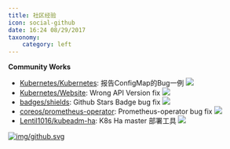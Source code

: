 ```yaml
---
title: 社区经验
icon: social-github
date: 16:24 08/29/2017 
taxonomy:
    category: left
---
```


**Community Works**

- [Kubernetes/Kubernetes](https://github.com/kubernetes/kubernetes/issues/58503): 报告ConfigMap的Bug一例 ![](https://img.shields.io/badge/Issue-closed-orange.svg)
- [Kubernetes/Website](https://github.com/kubernetes/website/pull/11662): Wrong API Version fix ![](https://img.shields.io/badge/PR-merged-brightgreen.svg)
- [badges/shields](https://github.com/badges/shields/pull/2171): Github Stars Badge bug fix ![](https://img.shields.io/badge/PR-merged-brightgreen.svg)
- [coreos/prometheus-operator](https://github.com/coreos/prometheus-operator/pull/2263): Prometheus-operator bug fix ![](https://img.shields.io/badge/PR-merged-brightgreen.svg)
- [Lentil1016/kubeadm-ha](https://github.com/Lentil1016/kubeadm-ha): K8s Ha master 部署工具 ![](https://img.shields.io/github/stars/Lentil1016/kubeadm-ha.svg?colorB=brightgreen)

[![img/github.svg](https://resume.lentil1016.cn/github.svg)](https://github.com/Lentil1016)
